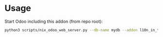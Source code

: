 # Usage

Start Odoo including this addon (from repo root):

```bash
python3 scripts/nix_odoo_web_server.py --db-name mydb --addon l10n_in_tcs_tds
```
